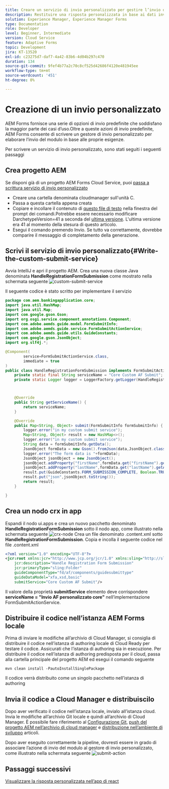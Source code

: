 ```yaml
---
title: Creare un servizio di invio personalizzato per gestire l’invio di moduli adattivi headless
description: Restituire una risposta personalizzata in base ai dati inviati
solution: Experience Manager, Experience Manager Forms
type: Documentation
role: Developer
level: Beginner, Intermediate
version: Cloud Service
feature: Adaptive Forms
topic: Development
jira: KT-13520
exl-id: c23275d7-daf7-4a42-83b6-4d04b297c470
duration: 134
source-git-commit: 9fef4b77a2c70c8cf525d42686f4120e481945ee
workflow-type: tm+mt
source-wordcount: '451'
ht-degree: 0%

---
```


# Creazione di un invio personalizzato

AEM Forms fornisce una serie di opzioni di invio predefinite che soddisfano la maggior parte dei casi d’uso.Oltre a queste azioni di invio predefinite, AEM Forms consente di scrivere un gestore di invio personalizzato per elaborare l’invio del modulo in base alle proprie esigenze.

Per scrivere un servizio di invio personalizzato, sono stati seguiti i seguenti passaggi

## Crea progetto AEM

Se disponi già di un progetto AEM Forms Cloud Service, puoi [passa a scrittura servizio di invio personalizzato](#Write-the-custom-submit-service)

* Creare una cartella denominata cloudmanager sull&#39;unità C.
* Passa a questa cartella appena creata
* Copiare e incollare il contenuto di [questo file di testo](./assets/creating-maven-project.txt) nella finestra del prompt dei comandi.Potrebbe essere necessario modificare DarchetypeVersion=41 a seconda del [ultima versione](https://github.com/adobe/aem-project-archetype/releases). L&#39;ultima versione era 41 al momento della stesura di questo articolo.
* Esegui il comando premendo Invio. Se tutto va correttamente, dovrebbe comparire il messaggio di completamento della generazione.

## Scrivi il servizio di invio personalizzato{#Write-the-custom-submit-service}

Avvia IntelliJ e apri il progetto AEM. Crea una nuova classe Java denominata **HandleRegistrationFormSubmission** come mostrato nella schermata seguente
![custom-submit-service](./assets/custom-submit-service.png)

Il seguente codice è stato scritto per implementare il servizio

```java
package com.aem.bankingapplication.core;
import java.util.HashMap;
import java.util.Map;
import com.google.gson.Gson;
import org.osgi.service.component.annotations.Component;
import com.adobe.aemds.guide.model.FormSubmitInfo;
import com.adobe.aemds.guide.service.FormSubmitActionService;
import com.adobe.aemds.guide.utils.GuideConstants;
import com.google.gson.JsonObject;
import org.slf4j.*;

@Component(
        service=FormSubmitActionService.class,
        immediate = true
)
public class HandleRegistrationFormSubmission implements FormSubmitActionService {
    private static final String serviceName = "Core Custom AF Submit";
    private static Logger logger = LoggerFactory.getLogger(HandleRegistrationFormSubmission.class);



    @Override
    public String getServiceName() {
        return serviceName;
    }

    @Override
    public Map<String, Object> submit(FormSubmitInfo formSubmitInfo) {
        logger.error("in my custom submit service");
        Map<String, Object> result = new HashMap<>();
        logger.error("in my custom submit service");
        String data = formSubmitInfo.getData();
        JsonObject formData = new Gson().fromJson(data,JsonObject.class);
        logger.error("The form data is "+formData);
        JsonObject jsonObject = new JsonObject();
        jsonObject.addProperty("firstName",formData.get("firstName").getAsString());
        jsonObject.addProperty("lastName",formData.get("lastName").getAsString());
        result.put(GuideConstants.FORM_SUBMISSION_COMPLETE, Boolean.TRUE);
        result.put("json",jsonObject.toString());
        return result;
    }

}
```

## Crea un nodo crx in app

Espandi il nodo ui.apps e crea un nuovo pacchetto denominato **HandleRegistrationFormSubmission** sotto il nodo app, come illustrato nella schermata seguente
![crx-node](./assets/crx-node.png)
Crea un file denominato .content.xml sotto **HandleRegistrationFormSubmission**. Copia e incolla il seguente codice nel file .content.xml

```xml
<?xml version="1.0" encoding="UTF-8"?>
<jcr:root xmlns:jcr="http://www.jcp.org/jcr/1.0" xmlns:sling="http://sling.apache.org/jcr/sling/1.0"
    jcr:description="Handle Registration Form Submission"
    jcr:primaryType="sling:Folder"
    guideComponentType="fd/af/components/guidesubmittype"
    guideDataModel="xfa,xsd,basic"
    submitService="Core Custom AF Submit"/>
```

Il valore della proprietà **submitService** elemento deve corrispondere  **serviceName = &quot;Invio AF personalizzato core&quot;** nell’implementazione FormSubmitActionService.

## Distribuire il codice nell’istanza AEM Forms locale

Prima di inviare le modifiche all’archivio di Cloud Manager, si consiglia di distribuire il codice nell’istanza di authoring locale di Cloud Ready per testare il codice. Assicurati che l’istanza di authoring sia in esecuzione.
Per distribuire il codice nell’istanza di authoring predisposta per il cloud, passa alla cartella principale del progetto AEM ed esegui il comando seguente

```
mvn clean install -PautoInstallSinglePackage
```

Il codice verrà distribuito come un singolo pacchetto nell’istanza di authoring

## Invia il codice a Cloud Manager e distribuiscilo

Dopo aver verificato il codice nell’istanza locale, invialo all’istanza cloud.
Invia le modifiche all’archivio Git locale e quindi all’archivio di Cloud Manager. È possibile fare riferimento al  [Configurazione Git](https://experienceleague.adobe.com/docs/experience-manager-learn/cloud-service/forms/developing-for-cloud-service/setup-git.html), [push del progetto AEM nell’archivio di cloud manager](https://experienceleague.adobe.com/docs/experience-manager-learn/cloud-service/forms/developing-for-cloud-service/push-project-to-cloud-manager-git.html) e [distribuzione nell’ambiente di sviluppo](https://experienceleague.adobe.com/docs/experience-manager-learn/cloud-service/forms/developing-for-cloud-service/deploy-to-dev-environment.html) articoli.

Dopo aver eseguito correttamente la pipeline, dovresti essere in grado di associare l’azione di invio del modulo al gestore di invio personalizzato, come illustrato nella schermata seguente
![submit-action](./assets/configure-submit-action.png)

## Passaggi successivi

[Visualizzare la risposta personalizzata nell’app di react](./handle-response-react-app.md)
